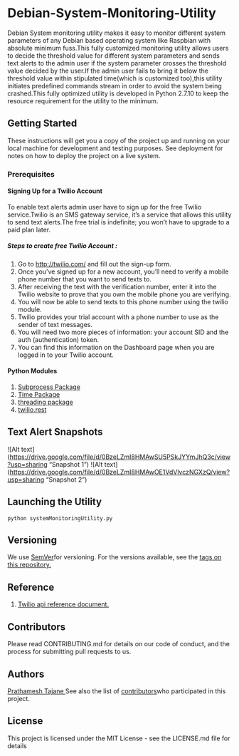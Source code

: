 # Debian-System-Monitoring-Utility

Debian System monitoring utility makes it easy to monitor different system parameters of any Debian based operating system like Raspbian with absolute minimum fuss.This fully customized monitoring utility allows users to decide the threshold value for different system parameters and sends text alerts to the admin user if the system parameter crosses the threshold value decided by the user.If the admin user fails to bring it below the threshold value within stipulated time(which is customized too),this utility initiates predefined commands stream in order to avoid the system being crashed.This fully optimized utility is developed in Python 2.7.10 to keep the resource requirement for the utility to the minimum.

## Getting Started

These instructions will get you a copy of the project up and running on your local machine for development and testing purposes. See deployment for notes on how to deploy the project on a live system.

### Prerequisites

#### Signing Up for a Twilio Account 
To enable text alerts admin user have to sign up for the free Twilio service.Twilio is an SMS gateway service,  it’s a service that allows this utility to send text   alerts.The free trial is indefinite; you won’t have to upgrade to a paid plan later.
##### Steps to create free Twilio Account :
1. Go to http://twilio.com/ and fill out the sign-up form.
2.  Once you’ve signed up for a new account, you’ll need to verify a mobile phone number that you want to send texts to.
3. After receiving the text with the verification number, enter it into the Twilio website to prove that you own the mobile phone you are verifying. 
4. You will now be able to send texts to this phone number using the twilio module. 
5. Twilio provides your trial account with a phone number to use as the sender of text messages. 
6. You will need two more pieces of information: your account SID and the auth (authentication) token. 
7. You can find this information on the Dashboard page when you are logged in to your Twilio account.

#### Python Modules 

1. [Subprocess Package](https://docs.python.org/2/library/subprocess.html)
2. [Time Package](https://docs.python.org/2/library/time.html)
3. [threading package](https://docs.python.org/2/library/threading.html)
4. [twilio.rest](www.twilio.com/docs/quickstart/python/devenvironment#installing-virtualenv-with-python-24)

## Text Alert Snapshots
![Alt text](https://drive.google.com/file/d/0BzeLZmI8HMAwSU5PSkJYYmJhQ3c/view?usp=sharing “Snapshot 1”)
![Alt text](https://drive.google.com/file/d/0BzeLZmI8HMAwOE1VdVlvczNGXzQ/view?usp=sharing “Snapshot 2”)

## Launching the Utility
```
python systemMonitoringUtility.py
```

## Versioning
We use [SemVer](https://semver.org/)for versioning. For the versions available, see the [tags on this repository.](https://github.com/prathameshtajane/Debian-System-Monitoring-Utility/releases) 


## Reference
1. [Twilio api reference document.](www.twilio.com/docs/)

## Contributors
Please read CONTRIBUTING.md for details on our code of conduct, and the process for submitting pull requests to us.

## Authors
<a href=“linkedin.com/in/prathamesh-tajane”>Prathamesh Tajane </a>
See also the list of [contributors](https://github.com/prathameshtajane/Debian-System-Monitoring-Utility/graphs/contributors)who participated in this project.

## License
This project is licensed under the MIT License - see the LICENSE.md file for details
